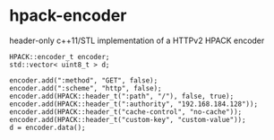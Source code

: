 # hpack-encoder
header-only c++11/STL implementation of a HTTPv2 HPACK encoder 

```
HPACK::encoder_t encoder;
std::vector< uint8_t > d;

encoder.add(":method", "GET", false);
encoder.add(":scheme", "http", false);
encoder.add(HPACK::header_t(":path", "/"), false, true);
encoder.add(HPACK::header_t(":authority", "192.168.184.128"));
encoder.add(HPACK::header_t("cache-control", "no-cache"));
encoder.add(HPACK::header_t("custom-key", "custom-value"));
d = encoder.data();
```
